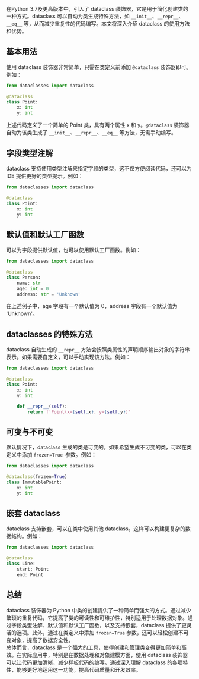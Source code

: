 在Python 3.7及更高版本中，引入了 dataclass 装饰器，它是用于简化创建类的一种方式。dataclass 可以自动为类生成特殊方法，如 `__init__`、`__repr__`、`__eq__` 等，从而减少重复性的代码编写。本文将深入介绍 dataclass 的使用方法和优势。
<a name="p9tzu"></a>
## 基本用法
使用 dataclass 装饰器非常简单，只需在类定义前添加 `@dataclass` 装饰器即可。例如：
```python
from dataclasses import dataclass

@dataclass
class Point:
    x: int
    y: int
```
上述代码定义了一个简单的 Point 类，具有两个属性 x 和 y。`@dataclass` 装饰器自动为该类生成了 `__init__`、`__repr__`、`__eq__` 等方法，无需手动编写。
<a name="mgeGw"></a>
## 字段类型注解
dataclass 支持使用类型注解来指定字段的类型，这不仅方便阅读代码，还可以为 IDE 提供更好的类型提示。例如：
```python
from dataclasses import dataclass

@dataclass
class Point:
    x: int
    y: int
```
<a name="OCKJc"></a>
## 默认值和默认工厂函数
可以为字段提供默认值，也可以使用默认工厂函数。例如：
```python
from dataclasses import dataclass

@dataclass
class Person:
    name: str
    age: int = 0
    address: str = 'Unknown'
```
在上述例子中，age 字段有一个默认值为 0，address 字段有一个默认值为 'Unknown'。
<a name="HxmH4"></a>
## dataclasses 的特殊方法
dataclass 自动生成的 `__repr__` 方法会按照类属性的声明顺序输出对象的字符串表示。如果需要自定义，可以手动实现该方法。例如：
```python
from dataclasses import dataclass

@dataclass
class Point:
    x: int
    y: int

    def __repr__(self):
        return f'Point(x={self.x}, y={self.y})'
```
<a name="WQ3fE"></a>
## 可变与不可变
默认情况下，dataclass 生成的类是可变的。如果希望生成不可变的类，可以在类定义中添加 `frozen=True `参数。例如：
```python
from dataclasses import dataclass

@dataclass(frozen=True)
class ImmutablePoint:
    x: int
    y: int
```
<a name="ARuOj"></a>
## 嵌套 dataclass
dataclass 支持嵌套，可以在类中使用其他 dataclass。这样可以构建更复杂的数据结构。例如：
```python
from dataclasses import dataclass

@dataclass
class Line:
    start: Point
    end: Point
```
<a name="D7zDu"></a>
## 总结
dataclass 装饰器为 Python 中类的创建提供了一种简单而强大的方式。通过减少繁琐的重复代码，它提高了类的可读性和可维护性，特别适用于处理数据对象。通过字段类型注解、默认值和默认工厂函数，以及支持嵌套，dataclass 提供了更灵活的选项。此外，通过在类定义中添加 `frozen=True` 参数，还可以轻松创建不可变对象，提高了数据安全性。<br />总体而言，dataclass 是一个强大的工具，使得创建和管理类变得更加简单和高效。在实际应用中，特别是在数据处理和对象建模方面，使用 dataclass 装饰器可以让代码更加清晰，减少样板代码的编写。通过深入理解 dataclass 的各项特性，能够更好地运用这一功能，提高代码质量和开发效率。
